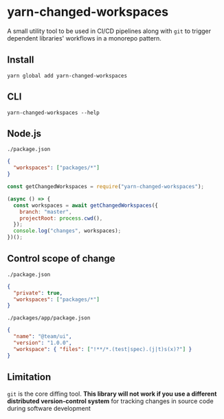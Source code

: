 # yarn-changed-workspaces

A small utility tool to be used in CI/CD pipelines along with `git` to trigger dependent libraries' workflows in a monorepo pattern.

## Install

```
yarn global add yarn-changed-workspaces
```

## CLI

```
yarn-changed-workspaces --help
```

## Node.js

`./package.json`

```json
{
  "workspaces": ["packages/*"]
}
```

```js
const getChangedWorkspaces = require("yarn-changed-workspaces");

(async () => {
  const workspaces = await getChangedWorkspaces({
    branch: "master",
    projectRoot: process.cwd(),
  });
  console.log("changes", workspaces);
})();
```

## Control scope of change

`./package.json`

```json
{
  "private": true,
  "workspaces": ["packages/*"]
}
```

`./packages/app/package.json`

```json
{
  "name": "@team/ui",
  "version": "1.0.0",
  "workspace": { "files": ["!**/*.(test|spec).(j|t)s(x)?"] }
}
```

## Limitation

`git` is the core diffing tool. **This library will not work if you use a different distributed version-control system** for tracking changes in source code during software development
